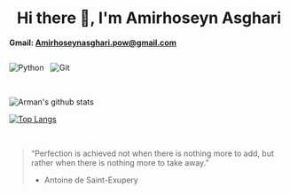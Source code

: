 <h1 align='center'> Hi there 👋, I'm   Amirhoseyn Asghari</h1>




**Gmail: Amirhoseynasghari.pow@gmail.com**

<div style="display: flex;">
 
  <img alt="Python" src="https://img.shields.io/badge/python%20-%2314354C.svg?&style=for-the-badge&logo=python&logoColor=white"/>&nbsp;&nbsp;
  <img alt="Git" src="https://img.shields.io/badge/git%20-%23F05033.svg?&style=for-the-badge&logo=git&logoColor=white"/>&nbsp;&nbsp;

</div>



<br>

![Arman's github stats](https://github-readme-stats.vercel.app/api?username=AmirhoseynpowAsghari&show_icons=true&theme=gotham) <br>

[![Top Langs](https://github-readme-stats.vercel.app/api/top-langs/?username=AmirhoseynpowAsghari&theme=gotham&layout=compact)](https://github.com/AmirhoseynpowAsghari/AmirhoseynpowAsghari)

<br>

> “Perfection is achieved not when there is nothing more to add, but rather when there is nothing more to take away.”
> - Antoine de Saint-Exupery

<br>

